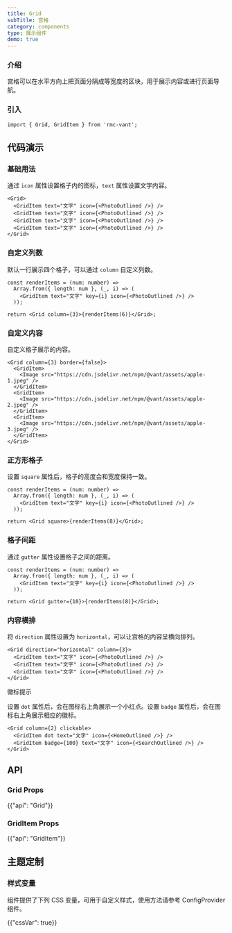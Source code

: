 ```yaml
---
title: Grid
subTitle: 宫格
category: components
type: 展示组件
demo: true
---
```


### 介绍

宫格可以在水平方向上把页面分隔成等宽度的区块，用于展示内容或进行页面导航。

### 引入

```tsx
import { Grid, GridItem } from 'rmc-vant';
```

## 代码演示

### 基础用法

通过 `icon` 属性设置格子内的图标，`text` 属性设置文字内容。

```tsx
<Grid>
  <GridItem text="文字" icon={<PhotoOutlined />} />
  <GridItem text="文字" icon={<PhotoOutlined />} />
  <GridItem text="文字" icon={<PhotoOutlined />} />
  <GridItem text="文字" icon={<PhotoOutlined />} />
</Grid>
```

### 自定义列数

默认一行展示四个格子，可以通过 `column` 自定义列数。

```tsx
const renderItems = (num: number) =>
  Array.from({ length: num }, (_, i) => (
    <GridItem text="文字" key={i} icon={<PhotoOutlined />} />
  ));

return <Grid column={3}>{renderItems(6)}</Grid>;
```

### 自定义内容

自定义格子展示的内容。

```tsx
<Grid column={3} border={false}>
  <GridItem>
    <Image src="https://cdn.jsdelivr.net/npm/@vant/assets/apple-1.jpeg" />
  </GridItem>
  <GridItem>
    <Image src="https://cdn.jsdelivr.net/npm/@vant/assets/apple-2.jpeg" />
  </GridItem>
  <GridItem>
    <Image src="https://cdn.jsdelivr.net/npm/@vant/assets/apple-3.jpeg" />
  </GridItem>
</Grid>
```

### 正方形格子

设置 `square` 属性后，格子的高度会和宽度保持一致。

```tsx
const renderItems = (num: number) =>
  Array.from({ length: num }, (_, i) => (
    <GridItem text="文字" key={i} icon={<PhotoOutlined />} />
  ));

return <Grid square>{renderItems(8)}</Grid>;
```

### 格子间距

通过 `gutter` 属性设置格子之间的距离。

```tsx
const renderItems = (num: number) =>
  Array.from({ length: num }, (_, i) => (
    <GridItem text="文字" key={i} icon={<PhotoOutlined />} />
  ));

return <Grid gutter={10}>{renderItems(8)}</Grid>;
```

### 内容横排

将 `direction` 属性设置为 `horizontal`，可以让宫格的内容呈横向排列。

```tsx
<Grid direction="horizontal" column={3}>
  <GridItem text="文字" icon={<PhotoOutlined />} />
  <GridItem text="文字" icon={<PhotoOutlined />} />
  <GridItem text="文字" icon={<PhotoOutlined />} />
</Grid>
```

徽标提示

设置 `dot` 属性后，会在图标右上角展示一个小红点。设置 `badge` 属性后，会在图标右上角展示相应的徽标。

```tsx
<Grid column={2} clickable>
  <GridItem dot text="文字" icon={<HomeOutlined />} />
  <GridItem badge={100} text="文字" icon={<SearchOutlined />} />
</Grid>
```

## API

### Grid Props

{{"api": "Grid"}}

### GridItem Props

{{"api": "GridItem"}}

## 主题定制

### 样式变量

组件提供了下列 CSS 变量，可用于自定义样式，使用方法请参考 ConfigProvider 组件。

{{"cssVar": true}}
